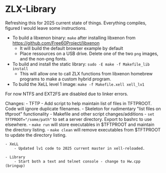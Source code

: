 # ZLX-Library
Refreshing this for 2025 current state of things. Everything compiles, figured I would leave some instructions.

- To build a libxenon binary: `make` after installing libxenon from https://github.com/Free60Project/libxenon
    - It will build the default browser example by default
    - Place ressources on a USB drive. Delete one of the two `png` images, and the non-png fonts.
- To build and install the static library: `sudo -E make -f Makefile_lib install`
    - This will allow one to call ZLX functions from libxenon homebrew programs to make a custom hybrid program.
- To build the XeLL level 1 image: `make -f Makefile.xell xell_lv1`

For now NTFS and EXT2FS are disabled due to linker errors.

Changes:
	- TFTP
		- Add script to help maintain list of files in TFTPROOT. Code will ignore duplicate filenames.
            - Skeleton for rudimentary "list files on tftproot" functionality
		- Makefile and other script changes/additions
            - `set TFTPROOT="/some/path"` to set a server directory. Export to bashrc to use elsewhere.
		    - `make run` will store executables in $TFTPROOT and maintain the directory listing.
            - `make clean` will remove executables from $TFTPROOT to update the directory listing.

    - XeLL
        - Updated lv1 code to 2025 current master in xell-reloaded.

    - Library
        - Start both a text and telnet console - change to Hw.cpp (bringup)